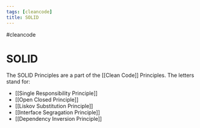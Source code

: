 ```yaml
---
tags: [cleancode]
title: SOLID
---
```

#cleancode 
# SOLID
The SOLID Principles are a part of the [[Clean Code]] Principles. The letters stand for:
- [[Single Responsibility Principle]]
- [[Open Closed Principle]]
- [[Liskov Substitution Principle]]
- [[Interface Segragation Principle]]
- [[Dependency Inversion Principle]]
